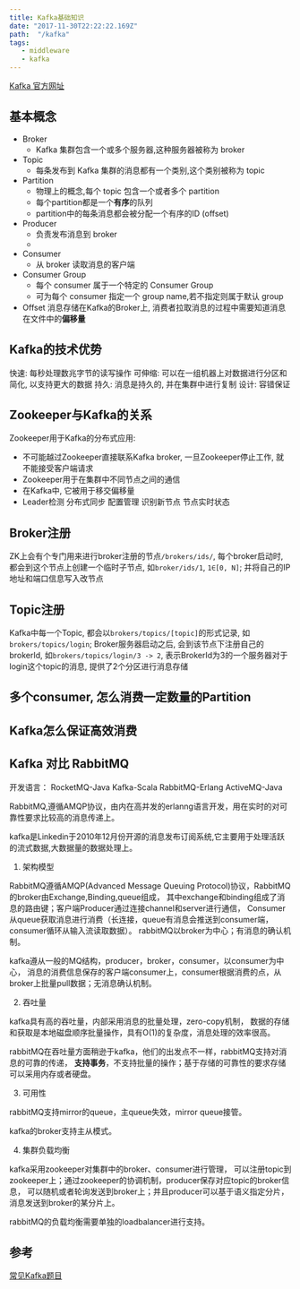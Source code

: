 ```yaml
---
title: Kafka基础知识
date: "2017-11-30T22:22:22.169Z"
path:  "/kafka"
tags:
   - middleware
   - kafka
---
```


[Kafka 官方网址](https://kafka.apache.org/)

## 基本概念

* Broker
  * Kafka 集群包含一个或多个服务器,这种服务器被称为 broker
* Topic
  * 每条发布到 Kafka 集群的消息都有一个类别,这个类别被称为 topic
* Partition
  * 物理上的概念,每个 topic 包含一个或者多个 partition
  * 每个partition都是一个**有序**的队列
  * partition中的每条消息都会被分配一个有序的ID (offset)
* Producer
  * 负责发布消息到 broker
  * 
* Consumer
  * 从 broker 读取消息的客户端
* Consumer Group
  * 每个 consumer 属于一个特定的 Consumer Group
  * 可为每个 consumer 指定一个 group name,若不指定则属于默认 group
* Offset 消息存储在Kafka的Broker上, 消费者拉取消息的过程中需要知道消息在文件中的**偏移量**

## Kafka的技术优势
快速: 每秒处理数兆字节的读写操作
可伸缩: 可以在一组机器上对数据进行分区和简化, 以支持更大的数据
持久: 消息是持久的, 并在集群中进行复制
设计: 容错保证

## Zookeeper与Kafka的关系
Zookeeper用于Kafka的分布式应用:
* 不可能越过Zookeeper直接联系Kafka broker, 一旦Zookeeper停止工作,
就不能接受客户端请求
* Zookeeper用于在集群中不同节点之间的通信
* 在Kafka中, 它被用于移交偏移量
* Leader检测 分布式同步 配置管理 识别新节点 节点实时状态

## Broker注册
ZK上会有个专门用来进行broker注册的节点`/brokers/ids/`, 每个broker启动时, 都会到这个节点上创建一个临时子节点,
如`broker/ids/1`, `1∈[0, N]`; 并将自己的IP地址和端口信息写入改节点

## Topic注册
Kafka中每一个Topic, 都会以`brokers/topics/[topic]`的形式记录, 如`brokers/topics/login`;
Broker服务器启动之后, 会到该节点下注册自己的brokerId, 如`brokers/topics/login/3 -> 2`,
表示BrokerId为3的一个服务器对于login这个topic的消息, 提供了2个分区进行消息存储



## 多个consumer, 怎么消费一定数量的Partition

## Kafka怎么保证高效消费


## Kafka 对比 RabbitMQ

开发语言： RocketMQ-Java  Kafka-Scala  RabbitMQ-Erlang ActiveMQ-Java

RabbitMQ,遵循AMQP协议，由内在高并发的erlanng语言开发，用在实时的对可靠性要求比较高的消息传递上。

kafka是Linkedin于2010年12月份开源的消息发布订阅系统,它主要用于处理活跃的流式数据,大数据量的数据处理上。

1. 架构模型

RabbitMQ遵循AMQP(Advanced Message Queuing Protocol)协议，RabbitMQ的broker由Exchange,Binding,queue组成，
其中exchange和binding组成了消息的路由键；客户端Producer通过连接channel和server进行通信，
Consumer从queue获取消息进行消费（长连接，queue有消息会推送到consumer端，consumer循环从输入流读取数据）。
rabbitMQ以broker为中心；有消息的确认机制。

kafka遵从一般的MQ结构，producer，broker，consumer，以consumer为中心，
消息的消费信息保存的客户端consumer上，consumer根据消费的点，从broker上批量pull数据；无消息确认机制。

2. 吞吐量

kafka具有高的吞吐量，内部采用消息的批量处理，zero-copy机制，
数据的存储和获取是本地磁盘顺序批量操作，具有O(1)的复杂度，消息处理的效率很高。

rabbitMQ在吞吐量方面稍逊于kafka，他们的出发点不一样，rabbitMQ支持对消息的可靠的传递，
**支持事务**，不支持批量的操作；基于存储的可靠性的要求存储可以采用内存或者硬盘。

3. 可用性

rabbitMQ支持mirror的queue，主queue失效，mirror queue接管。

kafka的broker支持主从模式。

4. 集群负载均衡

kafka采用zookeeper对集群中的broker、consumer进行管理，
可以注册topic到zookeeper上；通过zookeeper的协调机制，producer保存对应topic的broker信息，
可以随机或者轮询发送到broker上；并且producer可以基于语义指定分片，消息发送到broker的某分片上。

rabbitMQ的负载均衡需要单独的loadbalancer进行支持。


## 参考
[常见Kafka题目](http://server.it168.com/a2017/0821/3165/000003165600.shtml)